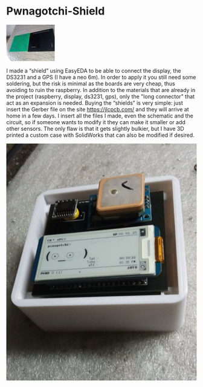 # Pwnagotchi-Shield

<img src="https://github.com/Francesco-Pagano/Pwnagotchi-Shield/blob/main/img/Shields.jpg" width="128"/>


I made a “shield” using EasyEDA to be able to connect the display, the DS3231 and a GPS (I have a neo 6m). In order to apply it you still need some soldering, but the risk is minimal as the boards are very cheap, thus avoiding to ruin the raspberry. In addition to the materials that are already in the project (raspberry, display, ds3231, gps), only the "long connector" that act as an expansion is needed. Buying the “shields” is very simple: just insert the Gerber file on the site https://jlcpcb.com/ and they will arrive at home in a few days. I insert all the files I made, even the schematic and the circuit, so if someone wants to modify it they can make it smaller or add other sensors. The only flaw is that it gets slightly bulkier, but I have 3D printed a custom case with SolidWorks that can also be modified if desired.

![alt text](https://github.com/Francesco-Pagano/Pwnagotchi-Shield/blob/main/img/Final.jpg)
